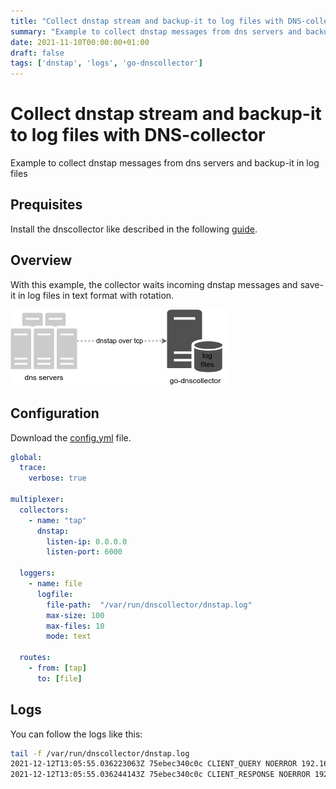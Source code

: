 ```yaml
---
title: "Collect dnstap stream and backup-it to log files with DNS-collector"
summary: "Example to collect dnstap messages from dns servers and backup-it in log files"
date: 2021-11-10T00:00:00+01:00
draft: false
tags: ['dnstap', 'logs', 'go-dnscollector']
---
```


# Collect dnstap stream and backup-it to log files with DNS-collector

Example to collect dnstap messages from dns servers and backup-it in log files

## Prequisites

Install the dnscollector like described in the following [guide](https://dmachard.github.io/posts/0007-dnscollector-install-binary/).

## Overview

With this example, the collector waits incoming dnstap messages and save-it in log files in text format with rotation.

![overview dnstap](/images/0034/use-case-1.png)

## Configuration

Download the [config.yml](https://github.com/dmachard/go-dnscollector/blob/main/example-config/use-case-1.yml) file. 

```yaml
global:
  trace:
    verbose: true

multiplexer:
  collectors:
    - name: "tap"
      dnstap:
        listen-ip: 0.0.0.0
        listen-port: 6000

  loggers:
    - name: file
      logfile:
        file-path:  "/var/run/dnscollector/dnstap.log"
        max-size: 100
        max-files: 10
        mode: text

  routes:
    - from: [tap]
      to: [file]
```

## Logs

You can follow the logs like this:

```bash
tail -f /var/run/dnscollector/dnstap.log
2021-12-12T13:05:55.036223063Z 75ebec340c0c CLIENT_QUERY NOERROR 192.168.1.12 39200 INET UDP 49b ns1-1.akamaitech.net AAAA 0.000000
2021-12-12T13:05:55.036244143Z 75ebec340c0c CLIENT_RESPONSE NOERROR 192.168.1.12 39200 INET UDP 115b ns1-1.akamaitech.net AAAA 0.000021
```